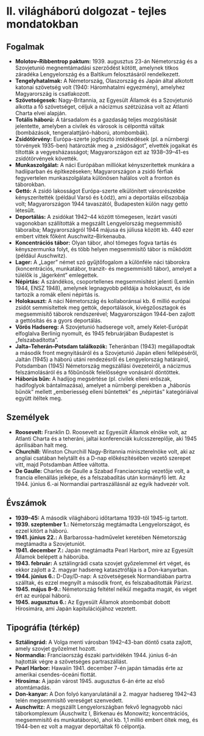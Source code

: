 # II. világháború dolgozat - tejles mondatokban

## Fogalmak

- **Molotov–Ribbentrop paktum:** 1939. augusztus 23-án Németország és a Szovjetunió megnemtámadási szerződést kötött, amelynek titkos záradéka Lengyelország és a Baltikum felosztásáról rendelkezett.
- **Tengelyhatalmak:** A Németország, Olaszország és Japán által alkotott katonai szövetség volt (1940: Háromhatalmi egyezmény), amelyhez Magyarország is csatlakozott.
- **Szövetségesek:** Nagy-Britannia, az Egyesült Államok és a Szovjetunió alkotta a fő szövetséget, céljuk a nácizmus szétzúzása volt az Atlanti Charta elvei alapján.
- **Totális háború:** A társadalom és a gazdaság teljes mozgósítását jelentette, amelyben a civilek és városok is célponttá váltak (bombázások, tengeralattjáró-háború, atombombák).
- **Zsidótörvény:** Európa-szerte jogfosztó intézkedések (pl. a nürnbergi törvények 1935-ben) határozták meg a „zsidóságot”, elvették jogaikat és tiltották a vegyesházasságot; Magyarországon ezt az 1938–39–41-es zsidótörvények követték.
- **Munkaszolgálat:** A náci Európában milliókat kényszerítettek munkára a hadiiparban és építkezéseken; Magyarországon a zsidó férfiak fegyvertelen munkaszolgálata különösen halálos volt a fronton és táborokban.
- **Gettó:** A zsidó lakosságot Európa-szerte elkülönített városrészekbe kényszerítették (például Varsó és Łódź), ami a deportálás előszobája volt; Magyarországon 1944 tavaszától, Budapesten külön nagy gettó létesült.
- **Deportálás:** A zsidókat 1942–44 között tömegesen, lezárt vasúti vagonokban szállították a megszállt Lengyelország megsemmisítő táboraiba; Magyarországról 1944 májusa és júliusa között kb. 440 ezer embert vittek főként Auschwitz–Birkenauba.
- **Koncentrációs tábor:** Olyan tábor, ahol tömeges fogva tartás és kényszermunka folyt, és több helyen megsemmisítő tábor is működött (például Auschwitz).
- **Lager:** A „Lager” német szó gyűjtőfogalom a különféle náci táborokra (koncentrációs, munkatábor, tranzit- és megsemmisítő tábor), amelyet a túlélők is „lágerként” emlegettek.
- **Népirtás:** A szándékos, csoportellenes megsemmisítést jelenti (Lemkin 1944, ENSZ 1948), amelynek legnagyobb példája a holokauszt, és ide tartozik a romák elleni népirtás is.
- **Holokauszt:** A náci Németország és kollaboránsai kb. 6 millió európai zsidót semmisítettek meg gettók, deportálások, kivégzőosztagok és megsemmisítő táborok rendszerével; Magyarországon 1944-ben zajlott a gettósítás és a gyors deportálás.
- **Vörös Hadsereg:** A Szovjetunió hadserege volt, amely Kelet-Európát elfoglalva Berlinig nyomult, és 1945 februárjában Budapestet is „felszabadította”.
- **Jalta–Teherán–Potsdam találkozók:** Teheránban (1943) megállapodtak a második front megnyitásáról és a Szovjetunió Japán elleni fellépéséről, Jaltán (1945) a háború utáni rendezésről és Lengyelország határairól, Potsdamban (1945) Németország megszállási övezeteiről, a nácizmus felszámolásáról és a főbűnösök felelősségre vonásáról döntöttek.
- **Háborús bűn:** A hadijog megsértése (pl. civilek elleni erőszak, hadifoglyok bántalmazása), amelyet a nürnbergi perekben a „háborús bűnök” mellett „emberiesség elleni bűntettek” és „népirtás” kategóriáival együtt ítéltek meg.

## Személyek

- **Roosevelt:** Franklin D. Roosevelt az Egyesült Államok elnöke volt, az Atlanti Charta és a teheráni, jaltai konferenciák kulcsszereplője, aki 1945 áprilisában halt meg.
- **Churchill:** Winston Churchill Nagy-Britannia miniszterelnöke volt, aki az angliai csatában helytállt és a D-nap előkészítésében vezető szerepet vitt, majd Potsdamban Attlee váltotta.
- **De Gaulle:** Charles de Gaulle a Szabad Franciaország vezetője volt, a francia ellenállás jelképe, és a felszabadítás után kormányfő lett. Az 1944. június 6.-ai Normandiai partraszállásnál az egyik hadvezér volt. 

## Évszámok

- **1939–45:** A második világháború időtartama 1939-től 1945-ig tartott.
- **1939. szeptember 1.:** Németország megtámadta Lengyelországot, és ezzel kitört a háború.
- **1941. június 22.:** A Barbarossa-hadművelet keretében Németország megtámadta a Szovjetuniót.
- **1941. december 7.:** Japán megtámadta Pearl Harbort, mire az Egyesült Államok belépett a háborúba.
- **1943. február:** A sztálingrádi csata szovjet győzelemmel ért véget, és ekkor zajlott a 2. magyar hadsereg katasztrófája is a Don-kanyarban.
- **1944. június 6.:** D-Day/D-nap: A szövetségesek Normandiában partra szálltak, és ezzel megnyílt a második front, és felszabadították Párizst.
- **1945. május 8–9.:** Németország feltétel nélkül megadta magát, és véget ért az európai háború.
- **1945. augusztus 6.:** Az Egyesült Államok atombombát dobott Hirosimára, ami Japán kapitulációjához vezetett.

## Tipográfia (térkép)

- **Sztálingrád:** A Volga menti városban 1942–43-ban döntő csata zajlott, amely szovjet győzelmet hozott.
- **Normandia:** Franciaország északi partvidékén 1944. június 6-án hajtották végre a szövetséges partraszállást.
- **Pearl Harbor:** Hawaiin 1941. december 7-én japán támadás érte az amerikai csendes-óceáni flottát.
- **Hirosima:** A japán várost 1945. augusztus 6-án érte az első atomtámadás.
- **Don-kanyar:** A Don folyó kanyarulatánál a 2. magyar hadsereg 1942–43 telén megsemmisítő vereséget szenvedett.
- **Auschwitz:** A megszállt Lengyelországban fekvő legnagyobb náci táborkomplexum (Auschwitz I, Birkenau és Monowitz; koncentrációs, megsemmisítő és munkatáborok), ahol kb. 1,1 millió embert öltek meg, és 1944-ben ez volt a magyar deportáltak fő célpontja.
